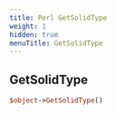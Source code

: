 ```yaml
---
title: Perl GetSolidType
weight: 1
hidden: true
menuTitle: GetSolidType
---
```

## GetSolidType
```perl
$object->GetSolidType()
```
